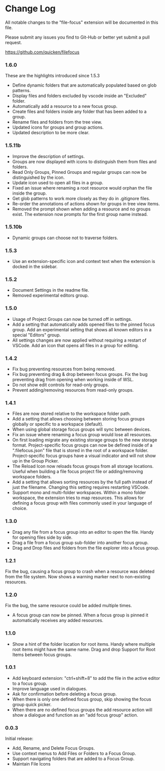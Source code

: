 # Change Log

All notable changes to the "file-focus" extension will be documented in this file.

Please submit any issues you find to Git-Hub or better yet submit a pull request.

https://github.com/quicken/filefocus

### 1.6.0

These are the highlights introduced since 1.5.3

- Define dynamic folders that are automatically populated based on glob patterns.
- Display files and folders excluded by vscode inside an "Excluded" folder.
- Automatically add a resource to a new focus group.
- Create files and folders inside any folder that has been added to a group.
- Rename files and folders from the tree view.
- Updated icons for groups and group actions.
- Updated description to be more clear.

### 1.5.11b

- Improve the description of settings.
- Groups are now displayed with icons to distinguish them from files and folders.
- Read Only Groups, Pinned Groups and regular groups can now be distinguished by the icon.
- Update icon used to open all files in a group.
- Fixed an issue where renaming a root resource would orphan the file inside the group.
- Get glob patterns to work more closely as they do in .gitignore files.
- Re-order the annotations of actions shown for groups in tree view items.
- Removed the prompt shown when adding a resource and no groups exist. The extension now prompts for the first group name instead.

### 1.5.10b

- Dynamic groups can choose not to traverse folders.

### 1.5.3

- Use an extension-specific icon and context text when the extension is docked in the sidebar.

### 1.5.2

- Document Settings in the readme file.
- Removed experimental editors group.

### 1.5.0

- Usage of Project Groups can now be turned off in settings.
- Add a setting that automatically adds opened files to the pinned focus group.
  Add an experimental setting that shows all known editors in a special "Editors" group.
- All settings changes are now applied without requiring a restart of VSCode.
  Add an icon that opens all files in a group for editing.

### 1.4.2

- Fix bug preventing resources from being removed.
- Fix bug preventing drag & drop between focus groups.
  Fix the bug preventing drag from opening when working inside of WSL.
- Do not show edit controls for read-only groups.
- Prevent adding/removing resources from read-only groups.

### 1.4.1

- Files are now stored relative to the workspace folder path.
- Add a setting that allows choosing between storing focus groups globally or specific to a workspace (default).
- When using global storage focus groups will sync between devices.
- Fix an issue where renaming a focus group would lose all resources.
- On first loading migrate any existing storage groups to the new storage format.
  Project-specific focus groups can now be defined inside of a ".filefocus.json" file that is stored in the root of a workspace folder.
  Project-specific focus groups have a visual indicator and will not show up in the Group Picker.
- The Reload Icon now reloads focus groups from all storage locations. Useful when building a file focus project file or adding/removing workspace folders.
- Add a setting that allows sorting resources by the full path instead of just the filename. Changing this setting requires restarting VSCode.
- Support mono and multi-folder workspaces. Within a mono folder workspace, the extension tries to map resources. This allows for defining a focus group with files commonly
  used in your language of choice.

### 1.3.0

- Drag any file from a focus group into an editor to open the file. Handy for opening files side by side.
- Drag a file from a focus group sub-folder into another focus group.
- Drag and Drop files and folders from the file explorer into a focus group.

### 1.2.1

Fix the bug, causing a focus group to crash when a resource was deleted from the file system. Now shows a warning marker next to non-existing resources.

### 1.2.0

Fix the bug, the same resource could be added multiple times.

- A focus group can now be pinned. When a focus group is pinned it automatically receives any added resources.

### 1.1.0

- Show a hint of the folder location for root items. Handy where multiple root items might have the same name.
  Drag and drop Support for Root Items between focus groups.

### 1.0.1

- Add keyboard extension: "ctrl+shift+8" to add the file in the active editor to a focus group.
- Improve language used in dialogues.
- Ask for confirmation before deleting a focus group.
- When there is only one defined focus group, skip showing the focus group quick picker.
- When there are no defined focus groups the add resource action will show a dialogue and function as an "add focus group" action.

### 0.0.3

Initial release:

- Add, Rename, and Delete Focus Groups.
- Use context menus to Add Files or Folders to a Focus Group.
- Support navigating folders that are added to a Focus Group.
- Maintain File Icons
